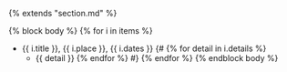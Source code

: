 {% extends "section.md" %}

{% block body %}
{% for i in items %}
+ {{ i.title }}, {{ i.place }}, {{ i.dates }}
  {#
  {% for detail in i.details %}
    + {{ detail }}
  {% endfor %}
  #}
{% endfor %}
{% endblock body %}

